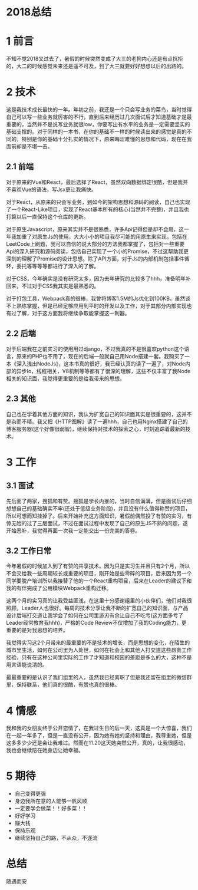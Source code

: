 # 2018总结

# 1 前言

不知不觉2018又过去了，暑假的时候突然变成了大三的老狗内心还是有点抗拒的，大二的时候感觉未来还是遥不可及，到了大三就要好好想想以后的出路的。

# 2 技术

这是我技术成长最快的一年。年初之前，我还是一个只会写业务的菜鸟，当时觉得自己可以写一些业务就厉害的不行，直到后来经历过几次面试后才知道基础才是最重要的，当然并不是说写业务就很low，你要写出有水平的业务是一定需要坚实的基础支撑的。对于同样的一本书，在你的基础不一样的时候读出来的感觉是真的不同的，特别是你的基础十分扎实的情况下，原来晦涩难懂的思想和代码，现在在我面前却是不堪一击。

## 2.1 前端

对于原来的Vue和React，最后选择了React，虽然双向数据绑定很酷，但是我并不喜欢Vue的语法，写Jsx更让我痛快。

对于React，从原来的只会写业务，到如今的架构思想和源码的阅读，自己也实现了一个React-Like项目，实现了React基本所有的核心(当然并不完整)，并且我也打算以后一直保持这个仓库的更新。

对于原生Javascript，原来其实并不是很熟悉，许多Api记得但是却不会用，这一年我加重了对原生Js的使用，大大小小的项目我尽可能的用原生来实现，包括在LeetCode上刷题，我可以自信的说大部分的方法我都掌握了，包括对一些重要Api的深入研究和源码阅读，包括自己实现了一个小的Promise，不过这帮助我更深刻的理解了Promise的设计思想。除了API方面，对于Js的内部机制包括事件循环，委托等等等等都进行了深入的了解。

对于CSS，今年确实是没有研究太多，因为去年研究的比较多了hhh，准备明年补回来，不过对于CSS我其实是最熟悉的。

对于打包工具，Webpack真的很棒，我曾将博客1.5M的Js优化到100KB，虽然谈不上熟练掌握，但是已经足够应用到平时的开发以及工作，对于其部分内部实现也有过了解，对于这方面我将继续争取能掌握这一利器。

## 2.2 后端

对于后端我在之前实习的使用用过django，不过我真的不是很喜欢python这个语言，原来的PHP也不用了，现在的后端一般就自己用Node搭建一套。我购买了一本《深入浅出NodeJs》，这本书真的很好，我已经认真的读了一遍了，对Node内部的异步Io，线程相关，V8机制等等都有了很深的理解，这些不仅丰富了我Node相关的知识面，我觉得更重要的是给我带来的思想。

## 2.3 其他

自己也在学着其他方面的知识，我认为扩宽自己的知识面其实是很重要的，这并不是杂而不精。我又把《HTTP图解》读了一遍hhh，自己也用Nginx搭建了自己的博客服务器(这个好像很弱智)，继续保持对技术的探索之心，时刻追踪着最新的技术。

# 3 工作

## 3.1 面试

先后面了两家，搜狐和有赞。搜狐是学长内推的，当时自信满满，但是面试后仔细想想自己的基础确实不牢(还处于低级业务阶段)，并且没有什么值得称赞的项目，所以可想而知挂掉了。后来开始补充这方面知识，暑假前偶然投了有赞的实习，有惊无险的过了三层面试，不过在面试过程中发现了自己的原生JS不熟的问题，遂开始恶补，我觉得再面一次我一定能交出一份完美的答卷。

## 3.2 工作日常

今年暑假的时候加入到了有赞的共享技术。因为只是实习生并且只有2个月，所以不会交给我一些周期较长或重要的项目，刚开始是些零碎的项目，后来因为另一个同学要脱产培训所以我接替了他的一个React重构项目，后来在Leader的建议下和我的有伴完成了公用模块Webpack重构迁移。

这两个月的实习真的让我受益匪浅，在这里十分感谢组里的小伙伴们，他们对我很照顾，Leader人也很好。每周的技术分享让我不断的扩宽自己的知识面，与产品设计后端打交道让我学会了如何在公司里游刃有余让自己不吃亏(这方面多亏了Leader经常教育我hhh)，严格的Code Review不仅增加了我的Coding能力，更重要的是对我思想的培养。

我觉得实习这2个月带来的最重要的不是技术的增长，而是思想的变化，在陌生的城市里生活，如何在公司里为人处世，如何在社会上和其他人打交道这些昂贵工作经验，只有在这种公司里实际的工作了才知道和校园的差距是多么的大，这种不是用言语能说清的。

最最重要的是认识了我们组里的人，虽然我已经离职了但是我还留在组里的微信群里，保持联系，他们真的很酷，有赞也真的很棒。

# 4 情感

我和我的女朋友终于公开恋情了，在我过生日的后一天，这真是一个大惊喜，我们在一起一年多了，但是一直没有公开，因为她有她的坚持和理由，我尊重她，但是这多多少少还是会让我难过。然而在11.20这天她突然公开，真的，让我很感动，我也会继续陪在她身边让她幸福。

# 5 期待

- 自己变得更强
- 身边我所在意的人能够一帆风顺
- 一定要学会做菜！！好多菜！！
- 好好学习
- 赚大钱
- 保持乐观
- 继续坚持自己的路，不从众，不逐流

# 总结

随遇而安
